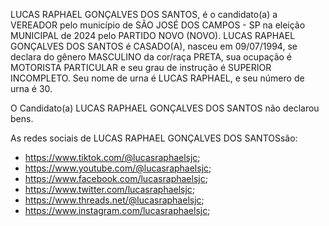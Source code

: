 LUCAS RAPHAEL GONÇALVES DOS SANTOS, é o candidato(a) a VEREADOR pelo município de SÃO JOSÉ DOS CAMPOS - SP na eleição MUNICIPAL de 2024 pelo PARTIDO NOVO (NOVO). LUCAS RAPHAEL GONÇALVES DOS SANTOS é CASADO(A), nasceu em 09/07/1994, se declara do gênero MASCULINO da cor/raça PRETA, sua ocupação é MOTORISTA PARTICULAR e seu grau de instrução é SUPERIOR INCOMPLETO. Seu nome de urna é LUCAS RAPHAEL, e seu número de urna é 30.

O Candidato(a) LUCAS RAPHAEL GONÇALVES DOS SANTOS não declarou bens.


As redes sociais de LUCAS RAPHAEL GONÇALVES DOS SANTOSsão:
- https://www.tiktok.com/@lucasraphaelsjc;
- https://www.youtube.com/@lucasraphaelsjc;
- https://www.facebook.com/lucasraphaelsjc;
- https://www.twitter.com/lucasraphaelsjc;
- https://www.threads.net/@lucasraphaelsjc;
- https://www.instagram.com/lucasraphaelsjc;